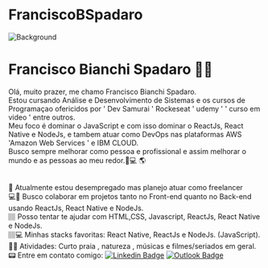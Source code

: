 # FranciscoBSpadaro
![Background](https://github.com/FranciscoBSpadaro/My-Profile/blob/master/background.png)
# Francisco Bianchi Spadaro  🖖🏽
Olá, muito prazer, me chamo Francisco Bianchi Spadaro.
<br/> Estou cursando Análise e Desenvolvimento de Sistemas e os cursos de Programaçao ofericidos por ' Dev Samurai ' Rockeseat ' udemy ' ' curso em video ' entre outros.
<br/> Meu foco é dominar o JavaScript e com isso dominar o ReactJs, React Native e NodeJs, e tambem atuar como DevOps nas plataformas AWS 'Amazon Web Services '  e IBM CLOUD.
<br/> Busco sempre melhorar como pessoa e profissional e assim melhorar o mundo e as pessoas ao meu redor.🏽‍💻 🌎


<br/> 🚀 Atualmente estou desempregado mas planejo atuar como freelancer
<br/> 💻💙 Busco colaborar em projetos tanto no Front-end quanto no Back-end usando ReactJs, React Native e NodeJs. 
<br/>🏽 Posso tentar te ajudar com HTML,CSS, Javascript,  ReactJs, React Native e NodeJs.
<br/>🏽‍💻 Minhas stacks favoritas: React Native, ReactJs e NodeJs. (JavaScript).
<br/> 🎄🎵 Atividades: Curto praia , natureza , músicas e filmes/seriados em geral.
<br/> 📟 Entre em contato comigo: [![Linkedin Badge](https://img.shields.io/badge/-FranciscoBianchiSpadaro-blue?style=flat-square&logo=Linkedin&logoColor=white&link=https://www.linkedin.com/in/franciscobspadar/)](https://www.linkedin.com/in/franciscobspadaro/) 
[![Outlook Badge](https://img.shields.io/badge/-francisco.spadaro@outlook.com-c14438?style=flat-square&logo=Outlook&logoColor=white&link=mailto:francisco.spadaro@outlook.com)](mailto:francisco.spadaro@outlook.com)
